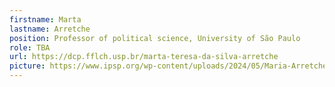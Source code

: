 ```yaml
---
firstname: Marta
lastname: Arretche
position: Professor of political science, University of São Paulo
role: TBA
url: https://dcp.fflch.usp.br/marta-teresa-da-silva-arretche
picture: https://www.ipsp.org/wp-content/uploads/2024/05/Maria-Arretche.png
---
```

